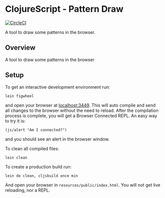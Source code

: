 # ClojureScript - Pattern Draw
[![CircleCI](https://circleci.com/gh/jptannus/cljs-pattern-draw/tree/master.svg?style=svg)](https://circleci.com/gh/jptannus/cljs-pattern-draw/tree/master)

A tool to draw some patterns in the browser.

## Overview

A tool to draw some patterns in the browser

## Setup

To get an interactive development environment run:

    lein figwheel

and open your browser at [localhost:3449](http://localhost:3449/).
This will auto compile and send all changes to the browser without the
need to reload. After the compilation process is complete, you will
get a Browser Connected REPL. An easy way to try it is:

    (js/alert "Am I connected?")

and you should see an alert in the browser window.

To clean all compiled files:

    lein clean

To create a production build run:

    lein do clean, cljsbuild once min

And open your browser in `resources/public/index.html`. You will not
get live reloading, nor a REPL.
